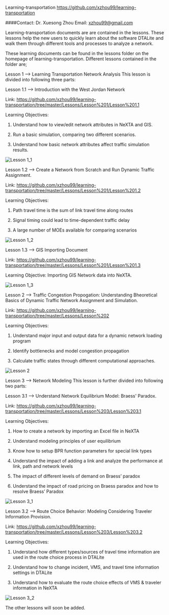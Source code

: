 ﻿Learning-transportation 
https://github.com/xzhou99/learning-transportation

####Contact: Dr. Xuesong Zhou
Email: xzhou99@gmail.com

Learning-transportation documents are are contained in the lessons. These lessons help the new users to quickly learn about the software DTALite
and walk them through different tools and processes to analyze a network.

These learning documents can be found in the lessons folder on the homepage of learning-transportation. Different lessons contained in the folder are;

Lesson 1 --> Learning Transportation Network Analysis
This lesson is divided into following three parts:

Lesson 1.1 --> Introduction with the West Jordan Network  
    
Link: https://github.com/xzhou99/learning-transportation/tree/master/Lessons/Lesson%201/Lesson%201.1

Learning Objectives:  
 
1. Understand how to view/edit network attributes in NeXTA and GIS.

2. Run a basic simulation, comparing two different scenarios.

3. Understand how basic network attributes affect traffic simulation results.

![Lesson 1_1](https://github.com/xzhou99/learning-transportation/blob/master/Images/Lesson%201_1.jpg)


Lesson 1.2 --> Create a Network from Scratch and Run Dynamic Traffic Assignment.    

Link: https://github.com/xzhou99/learning-transportation/tree/master/Lessons/Lesson%201/Lesson%201.2

Learning Objectives:

1. Path travel time is the sum of link travel time along routes

2. Signal timing could lead to time-dependent traffic delay

3. A large number of MOEs available for comparing scenarios

![Lesson 1_2](https://github.com/xzhou99/learning-transportation/blob/master/Images/Lesson%201_1.jpg)


Lesson 1.3 --> GIS Importing Document

Link: https://github.com/xzhou99/learning-transportation/tree/master/Lessons/Lesson%201/Lesson%201.3

Learning Objective:  Importing GIS Network data into NeXTA.

![Lesson 1_3](https://github.com/xzhou99/learning-transportation/blob/master/Images/Lesson%201_1.jpg)


Lesson 2 --> Traffic Congestion Propogation: Understanding Bheoretical Basics of Dynamic Traffic Network Assignment and Simulation.

Link: https://github.com/xzhou99/learning-transportation/tree/master/Lessons/Lesson%202

Learning Objectives: 

1. Understand major input and output data for a dynamic network loading program

2. Identify bottlenecks and model congestion propagation 

3. Calculate traffic states through different computational approaches.

![Lesson 2](https://github.com/xzhou99/learning-transportation/blob/master/Images/Lesson%201_1.jpg)


Lesson 3 --> Network Modeling
This lesson is further divided into following two parts:

Lesson 3.1 --> Understand Network Equilibrium Model: Braess' Paradox.

Link: https://github.com/xzhou99/learning-transportation/tree/master/Lessons/Lesson%203/Lesson%203.1

Learning Objectives:

1. How to create a network by importing an Excel file in NeXTA

2. Understand modeling principles of user equilibrium

3. Know how to setup BPR function parameters for special link types

4. Understand the impact of adding a link and analyze the performance at link, path and network levels
 
5. The impact of different levels of demand on Braess’ paradox

6. Understand the impact of road pricing on Braess paradox and how to resolve Braess’ Paradox

![Lesson 3_1](https://github.com/xzhou99/learning-transportation/blob/master/Images/Lesson%201_1.jpg)


Lesson 3.2 --> Route Choice Behavior: Modeling Considering Traveler Information Provision.

Link: https://github.com/xzhou99/learning-transportation/tree/master/Lessons/Lesson%203/Lesson%203.2

Learning Objectives:

1. Understand how different types/sources of travel time information are used in the route choice process in DTALite

2. Understand how to change incident, VMS, and travel time information settings in DTALite

3. Understand how to evaluate the route choice effects of VMS & traveler information in NeXTA

![Lesson 3_2](https://github.com/xzhou99/learning-transportation/blob/master/Images/Lesson%201_1.jpg)


The other lessons will soon be added. 
